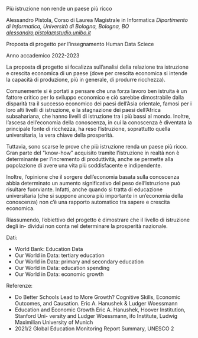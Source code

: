 Più istruzione non rende un paese più ricco

Alessandro Pistola, Corso di Laurea Magistrale in Informatica   *Dipartimento di Informatica, Università di Bologna, Bologna, BO alessandro.pistola@studio.unibo.it*

Proposta di progetto per l’insegnamento Human Data Sciece

Anno accademico 2022-2023

La proposta di progetto si focalizza sull’analisi della relazione tra istruzione e crescita economica di un paese (dove per crescita economica si intende la capacità di produzione, più in generale, di produrre ricchezza).

Comunemente si è portati a pensare che una forza lavoro ben istruita è un fattore critico per lo sviluppo economico e ciò sarebbe dimostrabile dalla disparità tra il successo economico dei paesi dell’Asia orientale, famosi per i loro alti livelli di istruzione, e la stagnazione dei paesi dell’Africa subsahariana, che hanno livelli di istruzione tra i più bassi al mondo. Inoltre, l’ascesa dell’economia della conoscenza, in cui la conoscenza è diventata la principale fonte di ricchezza, ha reso l’istruzione, soprattutto quella universitaria, la vera chiave della prosperità.

Tuttavia, sono scarse le prove che più istruzione renda un paese più ricco. Gran parte del "know-how" acquisito tramite l’istruzione in realtà non è determinante per l’incremento di produttività, anche se permette alla popolazione di avere una vita più soddisfacente e indipendente.

Inoltre, l’opinione che il sorgere dell’economia basata sulla conoscenza abbia determinato un aumento significativo del peso dell’istruzione può risultare fuorviante. Infatti, anche quando si tratta di educazione universitaria (che si suppone ancora più importante in un’economia della conoscenza) non c’è una rapporto automatico tra sapere e crescita economica.

Riassumendo, l’obiettivo del progetto è dimostrare che il livello di istruzione degli in- dividui non conta nel determinare la prosperità nazionale.

Dati:

- World Bank: Education Data
- Our World in Data: tertiary education
- Our World in Data: primary and secondary education
- Our World in Data: education spending
- Our World in Data: economic growth

Referenze:

- Do Better Schools Lead to More Growth? Cognitive Skills, Economic Outcomes, and Causation. Eric A. Hanushek & Ludger Woessmann
- Education and Economic Growth Eric A. Hanushek, Hoover Institution, Stanford Uni- versity and Ludger Woessmann, ifo Institute, Ludwig Maximilian University of Munich
- 2021/2 Global Education Monitoring Report Summary, UNESCO
2
